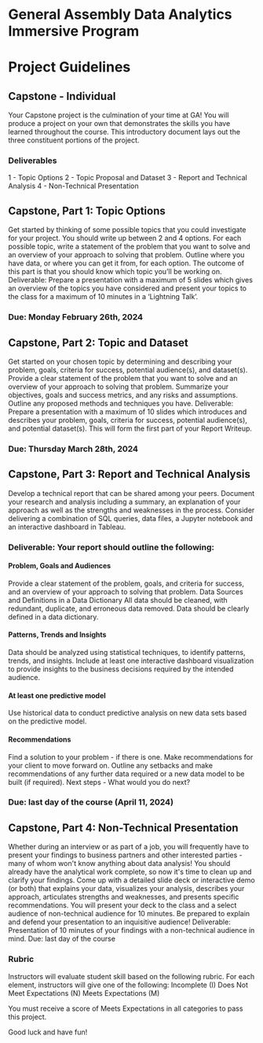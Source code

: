 # General Assembly Data Analytics Immersive Program

# Project Guidelines

## Capstone - Individual   
Your Capstone project is the culmination of your time at GA! You will produce a project on your own that demonstrates the skills you have learned throughout the course. This introductory document lays out the three constituent portions of the project. 

### Deliverables 
1 - Topic Options
2 - Topic Proposal and Dataset
3 - Report and Technical Analysis
4 - Non-Technical Presentation

## Capstone, Part 1: Topic Options 
Get started by thinking of some possible topics that you could investigate for your project.  You should write up between 2 and 4 options. For each possible topic, write a statement of the problem that you want to solve and an overview of your approach to solving that problem.  Outline where you have data, or where you can get it from, for each option. The outcome of this part is that you should know which topic you’ll be working on. Deliverable: Prepare a presentation with a maximum of 5 slides which gives an overview of the topics you have considered and present your topics to the class for a maximum of 10 minutes in a ‘Lightning Talk’. 
### Due: Monday February 26th, 2024

## Capstone, Part 2: Topic and Dataset 
Get started on your chosen topic by determining and describing your problem, goals, criteria for success, potential audience(s), and dataset(s). Provide a clear statement of the problem that you want to solve and an overview of your approach to solving that problem. Summarize your objectives, goals and success metrics, and any risks and assumptions. Outline any proposed methods and techniques you have. Deliverable: Prepare a presentation with a maximum of 10 slides which introduces and describes your problem, goals, criteria for success, potential audience(s), and potential dataset(s). This will form the first part of your Report Writeup. 
### Due: Thursday March 28th, 2024

## Capstone, Part 3: Report and Technical Analysis 
Develop a technical report that can be shared among your peers. Document your research and analysis including a summary, an explanation of your approach as well as the strengths and weaknesses in the process. Consider delivering a combination of SQL queries, data files, a Jupyter notebook and an interactive dashboard in Tableau. 

### Deliverable: Your report should outline the following:
#### Problem, Goals and Audiences 
Provide a clear statement of the problem, goals, and criteria for success, and an overview of your approach to solving that problem. Data Sources and Definitions in a Data Dictionary All data should be cleaned, with redundant, duplicate, and erroneous data removed. Data should be clearly defined in a data dictionary.

#### Patterns, Trends and Insights 
Data should be analyzed using statistical techniques, to identify patterns, trends, and insights. Include at least one interactive dashboard visualization to provide insights to the business decisions required by the intended audience.

#### At least one predictive model 
Use historical data to conduct predictive analysis on new data sets based on the predictive model.

#### Recommendations 
Find a solution to your problem - if there is one.
Make recommendations for your client to move forward on. Outline any setbacks and make recommendations of any further data required or a new data model to be built (if required). Next steps - What would you do next? 
### Due: last day of the course (April 11, 2024)

## Capstone, Part 4: Non-Technical Presentation 
Whether during an interview or as part of a job, you will frequently have to present your findings to business partners and other interested parties - many of whom won't know anything about data analysis! You should already have the analytical work complete, so now it's time to clean up and clarify your findings. Come up with a detailed slide deck or interactive demo (or both) that explains your data, visualizes your analysis, describes your approach, articulates strengths and weaknesses, and presents specific recommendations. You will present your deck to the class and a select audience of non-technical audience for 10 minutes. Be prepared to explain and defend your presentation to an inquisitive audience! Deliverable: Presentation of 10 minutes of your findings with a non-technical audience in mind. Due: last day of the course  

 ### Rubric 
 Instructors will evaluate student skill based on the following rubric. For each element, instructors will give one of the following: Incomplete (I) Does Not Meet Expectations (N) Meets Expectations (M)

You must receive a score of Meets Expectations in all categories to pass this project.

Good luck and have fun!